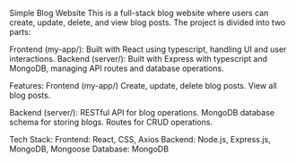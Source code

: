 Simple Blog Website
This is a full-stack blog website where users can create, update, delete, and view blog posts. The project is divided into two parts:

Frontend (my-app/): Built with React using typescript, handling UI and user interactions.
Backend (server/): Built with Express with typescript and MongoDB, managing API routes and database operations.

Features:
Frontend (my-app/)
Create, update, delete blog posts.
View all blog posts.

Backend (server/):
RESTful API for blog operations.
MongoDB database schema for storing blogs.
Routes for CRUD operations.

Tech Stack:
Frontend: React, CSS, Axios
Backend: Node.js, Express.js, MongoDB, Mongoose
Database: MongoDB
